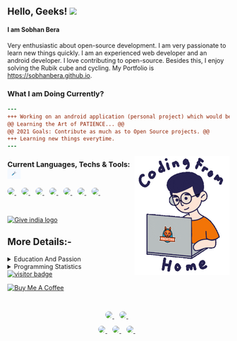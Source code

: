 ## Hello, Geeks! <img src="https://media.giphy.com/media/hvRJCLFzcasrR4ia7z/giphy.gif" width="25px">

#### I am Sobhan Bera
Very enthusiastic about open-source development. I am very passionate to learn new things quickly. I am an experienced web developer and an android developer. I love contributing to open-source. Besides this, I enjoy solving the Rubik cube and cycling. My Portfolio is <a href="https://sobhanbera.vercel.app/">
https://sobhanbera.github.io</a>.

<!-- **https://sobhanbera.github.io** -->


<!--   <p>
    <a href="https://sobhanbera.github.io/portfolio" style="color:#40404ef;">My Portfolio Website - At Github Pages</a>
  </p> -->
<!--   <p>
    <a href="https://sobhanbera.vercel.app/" style="color:#40404ef;">Portfolio Website</a>
  </p> -->

<!--   <a href="https://github.com/sobhanbera">
    <img src="https://visitor-badge.glitch.me/badge?page_id=sobhanbera.sobhanbera" alt="visitor badge" height="25px" />
  </a> -->
 
<!-- ![visitors](https://visitor-badge.glitch.me/badge?page_id=sobhanbera.socbyte) -->

<!-- <a href="https://www.buymeacoffee.com/sobhanbera" target="_blank"><img src="https://img.shields.io/badge/-Buy%20Me%20A%20Book-0f60b6?style=for-the-badge&logo=learn&logoColor=000000" alt="Buy Me A Book" width="150" ></a> -->

<!-- <img align="right" src="https://github.com/SobhanBera/SobhanBera/blob/master/open_source_contribution.gif" width="" height="180" /> -->
<!-- <img align="right" src="https://raw.githubusercontent.com/sobhanbera/sobhanbera/master/0%2B0%3D%E2%88%9E_sobhanbera.png" width="180" /> -->

### What I am Doing Currently?
```diff
---
+++ Working on an android application (personal project) which would be publish on September at Google Play Store.
@@ Learning the Art of PATIENCE... @@
@@ 2021 Goals: Contribute as much as to Open Source projects. @@
+++ Learning new things everytime.
---
```

<!-- width="360px" height="270px" -->
<img align="right" src="https://github.com/sobhanbera/sobhanbera/blob/master/coding_transparent.gif" height="270px">

### Current Languages, Techs & Tools: <img src="https://github.com/SobhanBera/SobhanBera/blob/master/tools.gif" width="30px">

<p align="left">
    <a href="https://www.javascript.com">
        <img style="border-radius:25px" src="https://img.shields.io/badge/-Javascript-fdc500?style=for-the-badge&logo=Javascript&logoColor=000000" />        
    </a>&nbsp;&nbsp;
    <a href="https://nextjs.org">
        <img style="border-radius:25px" src="https://img.shields.io/badge/-next-E7E7E7?style=for-the-badge&logo=react&logoColor=000000" />        
    </a>&nbsp;&nbsp;
    <a href="https://reactnative.dev">
        <img style="border-radius:25px" src="https://img.shields.io/badge/-react%20native-61DBFB?style=for-the-badge&logo=react&logoColor=000000" />        
    </a>&nbsp;&nbsp;
    <a href="https://www.mysql.com">
        <img style="border-radius:25px" src="https://img.shields.io/badge/-SQL-F29111?style=for-the-badge&logo=mysql&logoColor=ffffff" />        
    </a>&nbsp;&nbsp;
    <a href="https://github.com/neovim/neovim/releases/tag/v0.4.4">
        <img style="border-radius:25px" src="https://img.shields.io/badge/-vim-00a839?style=for-the-badge&logo=vim&logoColor=ffffff" />        
    </a>&nbsp;&nbsp;
    <a href="https://code.visualstudio.com/#alt-downloads">
        <img style="border-radius:25px" src="https://img.shields.io/badge/-vscode-097CDB?style=for-the-badge&logo=vscode&logoColor=ffffff" />        
    </a>&nbsp;&nbsp;
    <a href="https://www.arcolinux.info/choose-your-project">
        <img style="border-radius:25px" src="https://img.shields.io/badge/-linux-0040ad?style=for-the-badge&logo=linux&logoColor=ffffff" />        
    </a>&nbsp;&nbsp;
</p>

</br>
<p>
    <a href="https://indiafightscorona.giveindia.org">
    <img src="https://d2wvdrxmr8p0wf.cloudfront.net/static/giveindia.svg" alt="Give india logo" width="180" />
</a>

## More Details:-
    
<details>
    <summary>Education And Passion</summary>
<!--     <img src="https://github.com/SobhanBera/SobhanBera/blob/master/loading.gif" width="25px"> -->

### Education

-   **Holy Home English High School Balaghat M.P.**\
    📆 2010 - 2018
-   **Balaghat English Higher Secondary School Balaghat M.P.**\
    📆 2018 - 2020
-   **GH Raisoni College Of Engineering Nagpur Maharastra.**\
    📆 2020 - Moment
-   Graduation Completes On\
    📆 2025

### Passion

-   Coding and Programming\
    📆 2018 - Life Time
-   **Self Taught** Frontend Android Developer (Android Studio - Intermediate).\
    📆 2018 - Moment
-   **Self Taught** Native App Developer (React Native - Experienced).\
    📆 2019 - Moment
-   **Self Taught** Frontend Web Developer (Experienced).\
    📆 2019 - Moment
-   Competitive Programming\
    📆 2019 - Moment
-   **Open Source Contribution.**\
    📆 2019 - Life Time

</details>

<details>
  <summary>Programming Statistics</summary>

  <p>
    <a href="https://github.com/sobhanbera">
      <img src="https://github-readme-stats.vercel.app/api/wakatime?username=sobhanbera&layout=compact&theme=dark" width="400">
    </a>
  </p>
  
  <p>
    <a href="https://github.com/sobhanbera">
      <img src="https://activity-graph.herokuapp.com/graph?username=sobhanbera&theme=xcode&custom_title=Activity%20Graph&hide_border=true" width="400">
    </a>
  </p>
  
  <p>
    <a href="https://github.com/sobhanbera">
      <img src="https://github-readme-stats.vercel.app/api?username=sobhanbera&show_icons=true&count_private=true&theme=dark" width="400">
    </a>
  </P>
  
  <p>
    <a href="https://github.com/sobhanbera">
      <img src="https://github-readme-streak-stats.herokuapp.com/?user=sobhanbera&theme=dark" width="400">
    </a>
  </P>
  
  <p>
    <a href="https://github.com/sobhanbera">
      <img src="https://github-readme-stats.vercel.app/api/top-langs/?username=sobhanbera&layout=compact&langs_count=10&theme=dark" width="400">
    </a>
  </p>  
  <p>
<!--     <img src="https://github-readme-stats.vercel.app/api/wakatime?username=sobhanbera?layout=compact" width="350"> -->
  </p>
<!--   TROPHY  <img src="https://github-profile-trophy.vercel.app/?username=SobhanBera&theme=gruvbox&column=3&margin-w=15&margin-h=15"/> -->
<!-- </details> -->
</details>

<a href="https://github.com/sobhanbera">
  <img src="https://komarev.com/ghpvc/?username=sobhanbera&color=0040ad&&style=flat-square&label=Visitors" alt="visitor badge" height="28px" />
</a>

<a href="https://www.buymeacoffee.com/sobhanbera" target="_blank"><img src="https://cdn.buymeacoffee.com/buttons/v2/default-blue.png" alt="Buy Me A Coffee" width="150" ></a>

</br>
<p align='center'>
  <a href="https://www.linkedin.com/in/sobhanbera/">
    <img style="border-radius:25px" src="https://img.shields.io/badge/linkedin-%230077B5.svg?&style=for-the-badge&logo=linkedin&logoColor=white" />
  </a>&nbsp;&nbsp;
  <a href="https://www.instagram.com/sobhanbera_/">
    <img  style="border-radius:25px"src="https://img.shields.io/badge/instagram-%23E4405F.svg?&style=for-the-badge&logo=instagram&logoColor=white" />        
  </a>&nbsp;&nbsp;
</p>

<p align='center'>
  <a href="https://www.facebook.com/sobhan.b.90/">
    <img style="border-radius:25px" src="https://img.shields.io/badge/sobhanbera-%233b5998.svg?&style=for-the-badge&logo=facebook&logoColor=white" />
  </a>&nbsp;&nbsp;
  <a href="https://twitter.com/BeraSobhan">
    <img style="border-radius:25px" src="https://img.shields.io/badge/twitter-%2300acee.svg?&style=for-the-badge&logo=twitter&logoColor=white" />        
  </a>&nbsp;&nbsp;
  <a href="mailto:sobhanbera258@gmail.com">
    <img style="border-radius:25px" src="https://img.shields.io/badge/-sobhanbera258-c14438?style=for-the-badge&logo=Gmail&logoColor=white&link=mailto:sobhanbera258@gmail.com" />
  </a>&nbsp;&nbsp;
</p>

[linkedin]: https://www.linkedin.com/in/sobhanbera/
[twitter]: https://twitter.com/BeraSobhan
[instagram]: https://www.instagram.com/sobhanbera_/
[facebook]: https://www.facebook.com/sobhan.b.90/
[vim]: https://www.vim.org/download.php
[atom]: https://atom.io/
[sublime]: https://www.sublimetext.com/
[android]: https://developer.android.com/studio/
[vsc]: https://code.visualstudio.com/
[git]: https://git-scm.com/downloads
